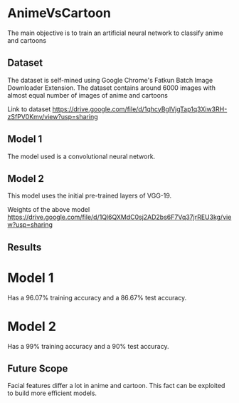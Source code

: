 # AnimeVsCartoon

The main objective is to train an artificial neural network to classify anime and cartoons

## Dataset
The dataset is self-mined using Google Chrome's Fatkun Batch Image Downloader Extension.
The dataset contains around 6000 images with almost equal number of images of anime and cartoons

Link to dataset
https://drive.google.com/file/d/1qhcyBgIVjgTap1q3Xiw3RH-zSfPV0Kmv/view?usp=sharing

## Model 1
The model used is a convolutional neural network.

## Model 2
This model uses the initial pre-trained layers of VGG-19.

Weights of the above model
https://drive.google.com/file/d/1Ql6QXMdC0sj2AD2bs6F7Vq37jrREU3kg/view?usp=sharing

## Results
 # Model 1 
  Has a 96.07% training accuracy and a 86.67% test accuracy.
 # Model 2
  Has a 99% training accuracy and a 90% test accuracy.
  
## Future Scope
Facial features differ a lot in anime and cartoon. This fact can be exploited to build more efficient models.
